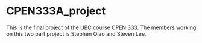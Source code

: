 # CPEN333A_project
This is the final project of the UBC course CPEN 333. The members working on this two part project is Stephen Qiao and Steven Lee. 
